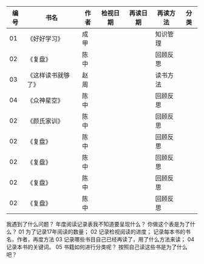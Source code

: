 
|编号|书名 |作者 |检视日期|再读日期|再读方法|分类|
|-----|-----|----|----|----|-----|--|
|01  |《好好学习》| 成甲| | | 知识管理|
|02  |《复盘》| 陈中| | |回顾反思|
|03  |《这样读书就够了》 | 赵周| | |读书方法|
|04  |《众神星空》| 陈中| | |回顾反思|
|02  |《颜氏家训》| 陈中| | |回顾反思|
|02  |《复盘》| 陈中| | |回顾反思|
|02  |《复盘》| 陈中| | |回顾反思|
|02  |《复盘》| 陈中| | |回顾反思|
|02  |《复盘》| 陈中| | |回顾反思|

我遇到了什么问题？
年度阅读记录表我不知道要呈现什么？
你做这个表是为了什么？
01 为了记录17年阅读的数量；
02 记录检视阅读的进度；
记录每本书的书名，作者，再度方法
03 记录哪些书目自己已经再读了，用了什么方法来读；
04 记录本书的关键词。
05 书籍如何进行分类呢？
按照自己读这些书是为了什么吧？
